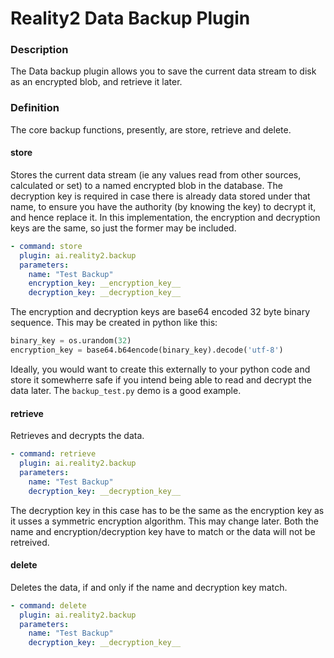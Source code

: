 # Reality2 Data Backup Plugin

### Description

The Data backup plugin allows you to save the current data stream to disk as an encrypted blob, and retrieve it later.


### Definition

The core backup functions, presently, are store, retrieve and delete.

#### store

Stores the current data stream (ie any values read from other sources, calculated or set) to a named encrypted blob in the database.  The decryption key is required in case there is already data stored under that name, to ensure you have the authority (by knowing the key) to decrypt it, and hence replace it.  In this implementation, the encryption and decryption keys are the same, so just the former may be included.

```yaml
- command: store
  plugin: ai.reality2.backup
  parameters: 
    name: "Test Backup"
    encryption_key: __encryption_key__
    decryption_key: __decryption_key__
```

The encryption and decryption keys are base64 encoded 32 byte binary sequence.  This may be created in python like this:

```python
binary_key = os.urandom(32)
encryption_key = base64.b64encode(binary_key).decode('utf-8')
```

Ideally, you would want to create this externally to your python code and store it somewherre safe if you intend being able to read and decrypt the data later.  The `backup_test.py` demo is a good example.

#### retrieve

Retrieves and decrypts the data.

```yaml
- command: retrieve
  plugin: ai.reality2.backup
  parameters: 
    name: "Test Backup"
    decryption_key: __decryption_key__
```

The decryption key in this case has to be the same as the encryption key as it usses a symmetric encryption algorithm.  This may change later.  Both the name and encryption/decryption key have to match or the data will not be retreived.

#### delete

Deletes the data, if and only if the name and decryption key match.

```yaml
- command: delete
  plugin: ai.reality2.backup
  parameters: 
    name: "Test Backup"
    decryption_key: __decryption_key__
```
